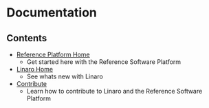 # Documentation

## Contents

- [Reference Platform Home](Reference-Platform/README.md)
   - Get started here with the Reference Software Platform
- [Linaro Home](Linaro/README.md)
   - See whats new with Linaro
- [Contribute](Contribute/README.md)
   - Learn how to contribute to Linaro and the Reference Software Platform
